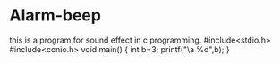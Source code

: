 # Alarm-beep
this is a program for sound effect in c programming.
#include<stdio.h>
#include<conio.h>
void main()
{
	int b=3;
	printf("\a %d",b);
}
